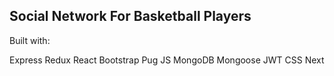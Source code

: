 ## Social Network For Basketball Players

Built with:

Express
Redux
React
Bootstrap
Pug JS
MongoDB
Mongoose
JWT
CSS Next
